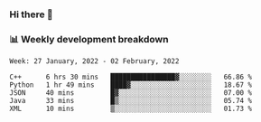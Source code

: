 ### Hi there 👋

### 📊 Weekly development breakdown
<!--START_SECTION:waka-->
```text
Week: 27 January, 2022 - 02 February, 2022

C++      6 hrs 30 mins   ████████████████▓░░░░░░░░   66.86 % 
Python   1 hr 49 mins    ████▓░░░░░░░░░░░░░░░░░░░░   18.67 % 
JSON     40 mins         █▓░░░░░░░░░░░░░░░░░░░░░░░   07.00 % 
Java     33 mins         █▒░░░░░░░░░░░░░░░░░░░░░░░   05.74 % 
XML      10 mins         ▒░░░░░░░░░░░░░░░░░░░░░░░░   01.73 % 
```
<!--END_SECTION:waka-->
